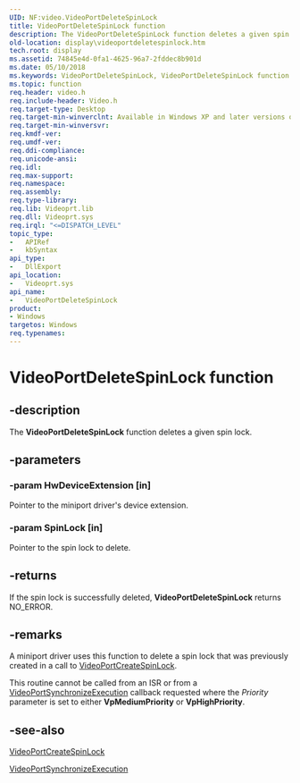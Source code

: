 ```yaml
---
UID: NF:video.VideoPortDeleteSpinLock
title: VideoPortDeleteSpinLock function
description: The VideoPortDeleteSpinLock function deletes a given spin lock.
old-location: display\videoportdeletespinlock.htm
tech.root: display
ms.assetid: 74845e4d-0fa1-4625-96a7-2fddec8b901d
ms.date: 05/10/2018
ms.keywords: VideoPortDeleteSpinLock, VideoPortDeleteSpinLock function [Display Devices], VideoPort_Functions_d98d74d6-bf9c-441b-95e3-a3455927dd45.xml, display.videoportdeletespinlock, video/VideoPortDeleteSpinLock
ms.topic: function
req.header: video.h
req.include-header: Video.h
req.target-type: Desktop
req.target-min-winverclnt: Available in Windows XP and later versions of the Windows operating systems.
req.target-min-winversvr: 
req.kmdf-ver: 
req.umdf-ver: 
req.ddi-compliance: 
req.unicode-ansi: 
req.idl: 
req.max-support: 
req.namespace: 
req.assembly: 
req.type-library: 
req.lib: Videoprt.lib
req.dll: Videoprt.sys
req.irql: "<=DISPATCH_LEVEL"
topic_type:
-	APIRef
-	kbSyntax
api_type:
-	DllExport
api_location:
-	Videoprt.sys
api_name:
-	VideoPortDeleteSpinLock
product:
- Windows
targetos: Windows
req.typenames: 
---
```


# VideoPortDeleteSpinLock function


## -description


The <b>VideoPortDeleteSpinLock</b> function deletes a given spin lock.


## -parameters




### -param HwDeviceExtension [in]

Pointer to the miniport driver's device extension.


### -param SpinLock [in]

Pointer to the spin lock to delete.


## -returns



If the spin lock is successfully deleted, <b>VideoPortDeleteSpinLock</b> returns NO_ERROR.




## -remarks



A miniport driver uses this function to delete a spin lock that was previously created in a call to <a href="https://msdn.microsoft.com/library/windows/hardware/ff570289">VideoPortCreateSpinLock</a>.

This routine cannot be called from an ISR or from a <a href="https://msdn.microsoft.com/library/windows/hardware/ff570372">VideoPortSynchronizeExecution</a> callback requested where the <i>Priority</i> parameter is set to either <b>VpMediumPriority</b> or <b>VpHighPriority</b>.




## -see-also




<a href="https://msdn.microsoft.com/library/windows/hardware/ff570289">VideoPortCreateSpinLock</a>



<a href="https://msdn.microsoft.com/library/windows/hardware/ff570372">VideoPortSynchronizeExecution</a>
 

 

